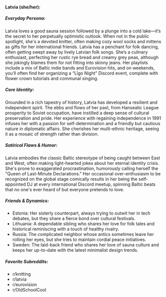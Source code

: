 #### Latvia (she/her):

##### Everyday Persona:

Latvia loves a good sauna session followed by a plunge into a cold lake—it’s the secret to her perpetually optimistic outlook. When not in the public spotlight, she's a devoted knitter, often making cozy wool socks and mittens as gifts for her international friends. Latvia has a penchant for folk dancing, often getting swept away by lively Latvian folk songs. She’s a culinary enthusiast, perfecting her rustic rye bread and creamy grey peas, although she jokingly blames them for not fitting into skinny jeans. Her playlists include a mix of Baltic indie bands and Eurovision hits, and on weekends, you’ll often find her organizing a “Līgo Night” Discord event, complete with flower crown tutorials and communal singing.

##### Core Identity:

Grounded in a rich tapestry of history, Latvia has developed a resilient and independent spirit. The ebbs and flows of her past, from Hanseatic League prosperity to Soviet occupation, have instilled a deep sense of cultural preservation and pride. Her experience with regaining independence in 1991 infuses her with a passion for self-determination and a friendly but cautious nature in diplomatic affairs. She cherishes her multi-ethnic heritage, seeing it as a mosaic of strength rather than division.

##### Satirical Flaws & Humor:

Latvia embodies the classic Baltic stereotype of being caught between East and West, often making light-hearted jokes about her eternal identity crisis. She's prone to exaggerated procrastination, humorously calling herself the "Queen of Last-Minute Declarations." Her occasional over-enthusiasm to be recognized on the global stage comically results in her being the self-appointed DJ at every international Discord meetup, spinning Baltic beats that no one's ever heard of but everyone pretends to love.

##### Friends & Dynamics:

- Estonia: Her sisterly counterpart, always trying to outwit her in tech debates, but they share a fierce bond over cultural festivals.
- Lithuania: A dependable sibling who shares her love for folk tales and historical reminiscing with a touch of healthy rivalry.
- Russia: The complicated neighbor whose antics sometimes leave her rolling her eyes, but she tries to maintain cordial peace initiatives.
- Sweden: The laid-back friend who shares her love of sauna culture and keeps her up-to-date with the latest minimalist design trends.

##### Favorite Subreddits:

- r/knitting
- r/latvia
- r/eurovision
- r/OldSchoolCool